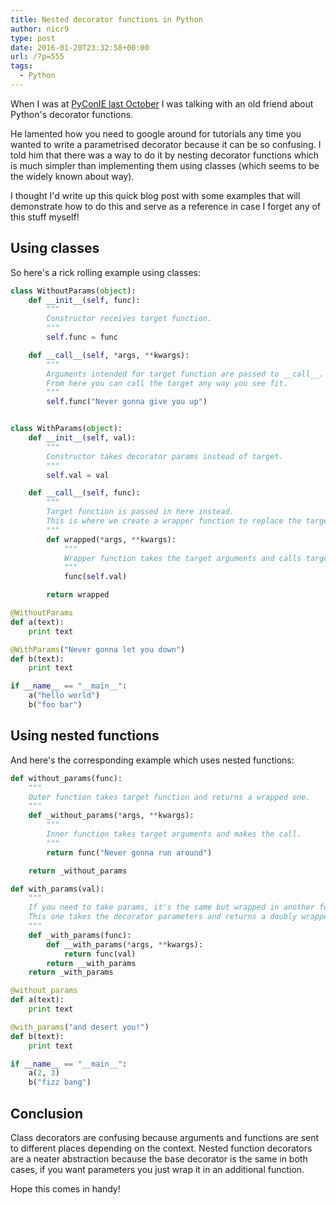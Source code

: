 ```yaml
---
title: Nested decorator functions in Python
author: nicr9
type: post
date: 2016-01-20T23:32:58+00:00
url: /?p=555
tags:
  - Python
---
```


When I was at [PyConIE last October][1] I was talking with an old friend about Python's decorator functions.

He lamented how you need to google around for tutorials any time you wanted to write a parametrised decorator because it can be so confusing. I told him that there was a way to do it by nesting decorator functions which is much simpler than implementing them using classes (which seems to be the widely known about way).

I thought I'd write up this quick blog post with some examples that will demonstrate how to do this and serve as a reference in case I forget any of this stuff myself!

## Using classes

So here's a rick rolling example using classes:

```python
class WithoutParams(object):
    def __init__(self, func):
        """
        Constructor receives target function.
        """
        self.func = func

    def __call__(self, *args, **kwargs):
        """
        Arguments intended for target function are passed to __call__.
        From here you can call the target any way you see fit.
        """
        self.func("Never gonna give you up")


class WithParams(object):
    def __init__(self, val):
        """
        Constructor takes decorator params instead of target.
        """
        self.val = val

    def __call__(self, func):
        """
        Target function is passed in here instead.
        This is where we create a wrapper function to replace the target.
        """
        def wrapped(*args, **kwargs):
            """
            Wrapper function takes the target arguments and calls target.
            """
            func(self.val)

        return wrapped

@WithoutParams
def a(text):
    print text

@WithParams("Never gonna let you down")
def b(text):
    print text

if __name__ == "__main__":
    a("hello world")
    b("foo bar")
```

## Using nested functions

And here's the corresponding example which uses nested functions:

```python
def without_params(func):
    """
    Outer function takes target function and returns a wrapped one.
    """
    def _without_params(*args, **kwargs):
        """
        Inner function takes target arguments and makes the call.
        """
        return func("Never gonna run around")

    return _without_params

def with_params(val):
    """
    If you need to take params, it's the same but wrapped in another function.
    This one takes the decorator parameters and returns a doubly wrapped function.
    """
    def _with_params(func):
        def __with_params(*args, **kwargs):
            return func(val)
        return __with_params
    return _with_params

@without_params
def a(text):
    print text

@with_params("and desert you!")
def b(text):
    print text

if __name__ == "__main__":
    a(2, 3)
    b("fizz bang")
```

## Conclusion

Class decorators are confusing because arguments and functions are sent to different places depending on the context. Nested function decorators are a neater abstraction because the base decorator is the same in both cases, if you want parameters you just wrap it in an additional function.

Hope this comes in handy!

[1]: http://python.ie/previous-pycons/pycon-2015/
